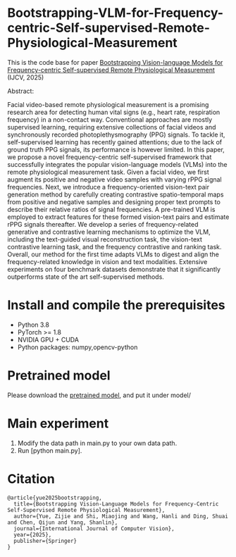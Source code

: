 # Bootstrapping-VLM-for-Frequency-centric-Self-supervised-Remote-Physiological-Measurement

This is the code base for paper [Bootstrapping Vision-language Models for Frequency-centric Self-supervised Remote Physiological Measurement](https://link.springer.com/article/10.1007/s11263-025-02388-5) (IJCV, 2025)

Abstract:

Facial video-based remote physiological measurement is a promising research area for detecting human vital signs (e.g., heart rate, respiration frequency) in a non-contact way. Conventional approaches are mostly supervised learning, requiring extensive collections of facial videos and synchronously recorded photoplethysmography (PPG) signals. To tackle it, self-supervised learning has recently gained attentions; due to the lack of ground truth PPG signals, its performance is however limited. In this paper, we propose a novel frequency-centric self-supervised framework that successfully integrates the popular vision-language models (VLMs) into the remote physiological measurement task. Given a facial video, we first augment its positive and negative video samples with varying rPPG signal frequencies. Next, we introduce a frequency-oriented vision-text pair generation method by carefully creating contrastive spatio-temporal maps from positive and negative samples and designing proper text prompts to describe their relative ratios of signal frequencies. A pre-trained VLM is employed to extract features for these formed vision-text pairs and estimate rPPG signals thereafter. We develop a series of frequency-related generative and contrastive learning mechanisms to optimize the VLM, including the text-guided visual reconstruction task, the vision-text contrastive learning task, and the frequency contrastive and ranking task. Overall, our method for the first time adapts VLMs to digest and align the frequency-related knowledge in vision and text modalities. Extensive experiments on four benchmark datasets demonstrate that it significantly outperforms state of the art self-supervised methods. 

# Install and compile the prerequisites
- Python 3.8
- PyTorch >= 1.8
- NVIDIA GPU + CUDA
- Python packages: numpy,opencv-python
# Pretrained model
Please download the [pretrained model](https://drive.google.com/file/d/1AZ5YpD7sjp_mLlBgK0tgYTC21NCF9pPe/view?usp=sharing), and put it under model/

# Main experiment

1. Modify the data path in main.py to your own data path.
2. Run [python main.py].


# Citation
```
@article{yue2025bootstrapping,
  title={Bootstrapping Vision-Language Models for Frequency-Centric Self-Supervised Remote Physiological Measurement},
  author={Yue, Zijie and Shi, Miaojing and Wang, Hanli and Ding, Shuai and Chen, Qijun and Yang, Shanlin},
  journal={International Journal of Computer Vision},
  year={2025},
  publisher={Springer}
}
```
